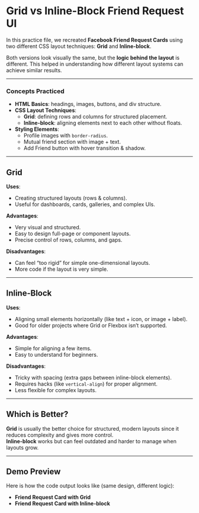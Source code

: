 # Grid vs Inline-Block Friend Request UI  

In this practice file, we recreated **Facebook Friend Request Cards** using two different CSS layout techniques: **Grid** and **Inline-block**.  

Both versions look visually the same, but the **logic behind the layout** is different. This helped in understanding how different layout systems can achieve similar results.  

---

### Concepts Practiced  
- **HTML Basics**: headings, images, buttons, and div structure.  
- **CSS Layout Techniques**:  
  - **Grid**: defining rows and columns for structured placement.  
  - **Inline-block**: aligning elements next to each other without floats.  
- **Styling Elements**:  
  - Profile images with `border-radius`.  
  - Mutual friend section with image + text.  
  - Add Friend button with hover transition & shadow.  

---

## Grid  

**Uses**:  
- Creating structured layouts (rows & columns).  
- Useful for dashboards, cards, galleries, and complex UIs.  

**Advantages**:  
- Very visual and structured.  
- Easy to design full-page or component layouts.  
- Precise control of rows, columns, and gaps.  

**Disadvantages**:  
- Can feel “too rigid” for simple one-dimensional layouts.  
- More code if the layout is very simple.  

---

## Inline-Block  

**Uses**:  
- Aligning small elements horizontally (like text + icon, or image + label).  
- Good for older projects where Grid or Flexbox isn’t supported.  

**Advantages**:  
- Simple for aligning a few items.  
- Easy to understand for beginners.  

**Disadvantages**:  
- Tricky with spacing (extra gaps between inline-block elements).  
- Requires hacks (like `vertical-align`) for proper alignment.  
- Less flexible for complex layouts.  

---

## Which is Better?  

**Grid** is usually the better choice for structured, modern layouts since it reduces complexity and gives more control.  
**Inline-block** works but can feel outdated and harder to manage when layouts grow.  

---

## Demo Preview  

Here is how the code output looks like (same design, different logic):  

- **Friend Request Card with Grid**  
- **Friend Request Card with Inline-block**  